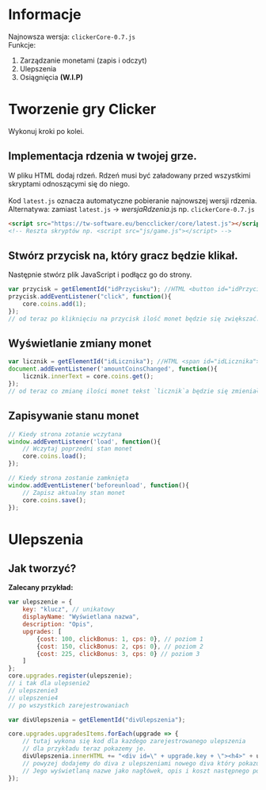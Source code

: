 # Informacje
Najnowsza wersja: `clickerCore-0.7.js`<br>
Funkcje:<br>
1. Zarządzanie monetami (zapis i odczyt)
2. Ulepszenia
3. Osiągnięcia **(W.I.P)**

# Tworzenie gry Clicker

Wykonuj kroki po kolei.

## Implementacja rdzenia w twojej grze.
W pliku HTML dodaj rdzeń. Rdzeń musi być załadowany przed wszystkimi skryptami odnoszącymi się do niego.<br><br>
Kod
`latest.js` oznacza automatyczne pobieranie najnowszej wersji rdzenia.<br>
Alternatywa: zamiast `latest.js` -> *wersjaRdzenia*.js np. `clickerCore-0.7.js`
```html
<script src="https://tw-software.eu/bencclicker/core/latest.js"></script>
<!-- Reszta skryptów np. <script src="js/game.js"></script> -->
```

## Stwórz przycisk na, który gracz będzie klikał.
Następnie stwórz plik JavaScript i podłącz go do strony.<br>
```js
var przycisk = getElementId("idPrzycisku"); //HTML <button id="idPrzycisku">Przycisk</button>
przycisk.addEventListener("click", function(){
    core.coins.add(1);
});
// od teraz po kliknięciu na przycisk ilość monet będzie się zwiększać. Gracz jeszcze nie widzi zmiany.
```

## Wyświetlanie zmiany monet
```js
var licznik = getElementId("idLicznika"); //HTML <span id="idLicznika"></span>
document.addEventListener('amountCoinsChanged', function(){
    licznik.innerText = core.coins.get();
});
// od teraz co zmianę ilości monet tekst `licznik`a będzie się zmieniał na wartość monet
```

## Zapisywanie stanu monet
```js
// Kiedy strona zotanie wczytana
window.addEventListener('load', function(){
    // Wczytaj poprzedni stan monet
    core.coins.load();
});

// Kiedy strona zostanie zamknięta
window.addEventListener('beforeunload', function(){
    // Zapisz aktualny stan monet
    core.coins.save();
});
```

# Ulepszenia

## Jak tworzyć?
**Zalecany przykład:**
```js
var ulepszenie = {
    key: "klucz", // unikatowy
    displayName: "Wyświetlana nazwa",
    description: "Opis",
    upgrades: [
        {cost: 100, clickBonus: 1, cps: 0}, // poziom 1
        {cost: 150, clickBonus: 2, cps: 0}, // poziom 2
        {cost: 225, clickBonus: 3, cps: 0} // poziom 3
    ]
};
core.upgrades.register(ulepszenie);
// i tak dla ulepsenie2
// ulepszenie3
// ulepszenie4
// po wszystkich zarejestrowaniach

var divUlepszenia = getElementId("divUlepszenia");

core.upgrades.upgradesItems.forEach(upgrade => {
    // tutaj wykona się kod dla kazdego zarejestrowanego ulepszenia
    // dla przykładu teraz pokazemy je.
    divUlepszenia.innerHTML += "<div id=\" + upgrade.key + \"><h4>" + upgrade.displayName + "</h4><p>" + upgrade.description + "</p><button>" + core.upgrades.getNextLevel().cost + "<button></div>";
    // powyzej dodajemy do diva z ulepszeniami nowego diva który pokazuje ulepszenie.
    // Jego wyświetlaną nazwe jako nagłówek, opis i koszt następnego poziomu.
});


```
